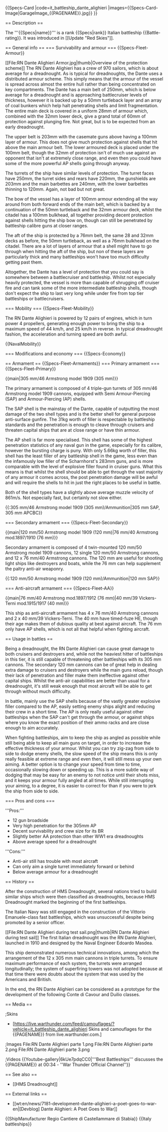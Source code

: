 {{Specs-Card
|code=it_battleship_dante_alighieri
|images={{Specs-Card-Image|GarageImage_{{PAGENAME}}.jpg}}
}}

== Description ==
<!-- ''In the first part of the description, cover the history of the ship's creation and military application. In the second part, tell the reader about using this ship in the game. Add a screenshot: if a beginner player has a hard time remembering vehicles by name, a picture will help them identify the ship in question.'' -->
The '''{{Specs|name}}''' is a rank {{Specs|rank}} Italian battleship {{Battle-rating}}. It was introduced in [[Update "Red Skies"]].

== General info ==
=== Survivability and armour ===
{{Specs-Fleet-Armour}}
<!-- ''Talk about the vehicle's armour. Note the most well-defended and most vulnerable zones, e.g. the ammo magazine. Evaluate the composition of components and assemblies responsible for movement and manoeuvrability. Evaluate the survivability of the primary and secondary armaments separately. Don't forget to mention the size of the crew, which plays an important role in fleet mechanics. Save tips on preserving survivability for the "Usage in battles" section. If necessary, use a graphical template to show the most well-protected or most vulnerable points in the armour.'' -->
[[File:RN Dante Alighieri Armor.jpg|thumb|Overview of the protection scheme]]
The RN Dante Alighieri has a crew of 970 sailors, which is about average for a dreadnought. As is typical for dreadnoughts, the Dante uses a distributed armour scheme. This simply means that the armour of the vessel is spread across almost the entire hull rather than being concentrated on key compartments. The Dante has a main belt of 250mm, which is below average for a dreadnought and is approaching battlecruiser levels of thickness, however it is backed up by a 50mm turtleback layer and an array of coal bunkers which help halt penetrating shells and limit fragmentation. The entire main deck is covered in a uniform 28mm of armour which, combined with the 32mm lower deck, give a grand total of 60mm of protection against plunging fire. Not great, but is to be expected from an early dreadnought. 

The upper belt is 203mm with the casemate guns above having a 100mm layer of armour. This does not give much protection against shells that hit above the main armour belt. The lower armoured deck is placed under the 100mm belt, though the 32mm of protection isn't of much use against an opponent that isn't at extremely close range, and even then you could have some of the more powerful AP shells going through anyway. 

The turrets of the ship have similar levels of protection. The turret faces have 250mm, the turret sides and rears have 220mm, the gunshields are 203mm and the main barbettes are 240mm, with the lower barbettes thinning to 120mm. Again, not bad but not great. 

The bow of the vessel has a layer of 100mm armour extending all the way around from both forward ends of the main belt, which is backed by a continuation of the 50mm turtleback and the 32mm armour deck, whilst the citadel has a 100mm bulkhead, all together providing decent protection against shells hitting the ship bow on, though can still be penetrated by battleship calibre guns at closer ranges. 

The aft of the ship is protected by a 76mm belt, the same 28 and 32mm decks as before, the 50mm turtleback, as well as a 76mm bulkhead on the citadel. There are a lot of layers of armour that a shell might have to go through when hitting the aft of the ship, but non of these layers are particularly thick and many battleships won't have too much difficulty getting past them. 

Altogether, the Dante has a level of protection that you could say is somewhere between a battlecruiser and battleship. Whilst not especially heavily protected, the vessel is more than capable of shrugging off cruiser fire and can tank some of the more intermediate battleship shells, though don't expect the ship to last very long while under fire from top tier battleships or battlecruisers. 

=== Mobility ===
{{Specs-Fleet-Mobility}}
<!-- ''Write about the ship's mobility. Evaluate its power and manoeuvrability, rudder rerouting speed, stopping speed at full tilt, with its maximum forward and reverse speed.'' -->
The RN Dante Alighieri is powered by 12 pairs of engines, which in turn power 4 propellers, generating enough power to bring the ship to a maximum speed of 44 km/h, and 25 km/h in reverse. In typical dreadnought fashion, the acceleration and turning speed are both awful.

{{NavalMobility}}

=== Modifications and economy ===
{{Specs-Economy}}

== Armament ==
{{Specs-Fleet-Armaments}}
=== Primary armament ===
{{Specs-Fleet-Primary}}
<!-- ''Provide information about the characteristics of the primary armament. Evaluate their efficacy in battle based on their reload speed, ballistics and the capacity of their shells. Add a link to the main article about the weapon: <code><nowiki>{{main|Weapon name (calibre)}}</nowiki></code>. Broadly describe the ammunition available for the primary armament, and provide recommendations on how to use it and which ammunition to choose.'' -->
{{main|305 mm/46 Armstrong model 1909 (305 mm)}}

The primary armament is composed of 4 triple-gun turrets of 305 mm/46 Armstrong model 1909 cannons, equipped with Semi Armour-Piercing (SAP) and Armour-Piercing (AP) shells. 

The SAP shell is the mainstay of the Dante, capable of outputting the most damage of the two shell types and is the better shell for general purpose anti-surface gunfire. The 31kg worth of filler is respectable by battleship standards and the penetration is enough to cleave through cruisers and threaten capital ships that are at close range or have thin armour. 

The AP shell is far more specialised. This shell has some of the highest penetration statistics of any naval gun in the game, especially for its calibre, however the bursting charge is puny. With only 5.66kg worth of filler, this shell has the least filler of any battleship shell in the game, less even than the infamously low filler of the Scharnhorst's 283mm guns, and is more comparable with the level of explosive filler found in cruiser guns. What this means is that whilst the shell should be able to get through the vast majority of any armour it comes across, the post penetration damage will be awful and will require the shells to hit in just the right places to be useful in battle. 

Both of the shell types have a slightly above average muzzle velocity of 861m/s. Not especially fast, but certainly not slow either. 

{{:305 mm/46 Armstrong model 1909 (305 mm)/Ammunition|305 mm SAP, 305 mm APCBC}}

=== Secondary armament ===
{{Specs-Fleet-Secondary}}
<!-- ''Some ships are fitted with weapons of various calibres. Secondary armaments are defined as weapons chosen with the control <code>Select secondary weapon</code>. Evaluate the secondary armaments and give advice on how to use them. Describe the ammunition available for the secondary armament. Provide recommendations on how to use them and which ammunition to choose. Remember that any anti-air armament, even heavy calibre weapons, belong in the next section. If there is no secondary armament, remove this section.'' -->
{{main|120 mm/50 Armstrong model 1909 (120 mm)|76 mm/40 Armstrong mod.1897/1910 (76 mm)}}

Secondary armament is composed of 4 twin-mounted 120 mm/50 Armstrong model 1909 cannons, 12 single 120 mm/50 Armstrong cannons, and 12 x 76 mm/40 Armstrong cannons. The 120 mm are useful for shooting light ships like destroyers and boats, while the 76 mm can help supplement the paltry anti-air weaponry.

{{:120 mm/50 Armstrong model 1909 (120 mm)/Ammunition|120 mm SAP}}

=== Anti-aircraft armament ===
{{Specs-Fleet-AA}}
<!-- ''An important part of the ship's armament responsible for air defence. Anti-aircraft armament is defined by the weapon chosen with the control <code>Select anti-aircraft weapons</code>. Talk about the ship's anti-air cannons and machine guns, the number of guns and their positions, their effective range, and about their overall effectiveness – including against surface targets. If there are no anti-aircraft armaments, remove this section.'' -->
{{main|76 mm/40 Armstrong mod.1897/1912 (76 mm)|40 mm/39 Vickers-Terni mod.1915/1917 (40 mm)}}

This ship as anti-aircraft armament has 4 x 76 mm/40 Armstrong cannons and 2 x 40 mm/39 Vickers-Terni. The 40 mm have timed-fuze HE, though their age makes them of dubious quality at best against aircraft. The 76 mm only have AP shells, which is not all that helpful when fighting aircraft. 

== Usage in battles ==
<!-- ''Describe the technique of using this ship, the characteristics of her use in a team and tips on strategy. Abstain from writing an entire guide – don't try to provide a single point of view, but give the reader food for thought. Talk about the most dangerous opponents for this vehicle and provide recommendations on fighting them. If necessary, note the specifics of playing with this vehicle in various modes (AB, RB, SB).'' -->
Being a dreadnought, the RN Dante Alighieri can cause great damage to both cruisers and destroyers and, while not the heaviest hitter of battleships in this tier, it is still capable of threatening other battleships with its 305 mm cannons. The secondary 120 mm cannons can be of great help in dealing extra damage to cruisers and destroyers while the main guns reload, though their lack of penetration and filler make them ineffective against other capital ships. Whilst the anti-air capabilities are better than usual for a dreadnought, it's still weak enough that most aircraft will be able to get through without much difficulty. 

In battle, mainly use the SAP shells because of the vastly greater explosive filler compared to the AP, easily setting enemy ships alight and reducing their crew in a short time. The AP is only really useful against other battleships when the SAP can't get through the armour, or against ships where you know the exact position of their ammo racks and are close enough to aim accurately. 

When fighting battleships, aim to keep the ship as angled as possible while still being able to keep all main guns on target, in order to increase the effective thickness of your armour. Whilst you can try zig-zag from side to side to dodge enemy shells, the slow speed of the ship means this is only really feasible at extreme range and even then, it will still mess up your own aiming. A better option is to change your speed from time to time, occasionally slowing down or speeding up. This is a more subtle way of dodging that may be easy for an enemy to not notice until their shots miss, and it keeps your armour fully angled at all times. While still interrupting your aiming, to a degree, it is easier to correct for than if you were to jerk the ship from side to side.  

=== Pros and cons ===
<!-- ''Summarise and briefly evaluate the vehicle in terms of its characteristics and combat effectiveness. Mark its pros and cons in the bulleted list. Try not to use more than 6 points for each of the characteristics. Avoid using categorical definitions such as "bad", "good" and the like - use substitutions with softer forms such as "inadequate" and "effective".'' -->

'''Pros:'''

* 12 gun broadside
* Very high penetration for the 305mm AP
* Decent survivability and crew size for its BR
* Slightly better AA protection than other WW1 era dreadnoughts
* Above average speed for a dreadnought

'''Cons:'''

* Anti-air still has trouble with most aircraft
* Can only aim a single turret immediately forward or behind
* Below average armour for a dreadnought

== History ==
<!-- ''Describe the history of the creation and combat usage of the ship in more detail than in the introduction. If the historical reference turns out to be too long, take it to a separate article, taking a link to the article about the ship and adding a block "/History" (example: <nowiki>https://wiki.warthunder.com/(Ship-name)/History</nowiki>) and add a link to it here using the <code>main</code> template. Be sure to reference text and sources by using <code><nowiki><ref></ref></nowiki></code>, as well as adding them at the end of the article with <code><nowiki><references /></nowiki></code>. This section may also include the ship's dev blog entry (if applicable) and the in-game encyclopedia description (under <code><nowiki>=== In-game description ===</nowiki></code>, also if applicable).'' -->
After the construction of HMS Dreadnought, several nations tried to build similar ships which were then classified as dreadnoughts, because HMS Dreadnought marked the beginning of the first battleships.

The Italian Navy was still engaged in the construction of the Vittorio Emanuele-class fast battleships, which was unsuccessful despite being promoted by a senior officer.

[[File:RN Dante Alighieri during test sail.png|thumb|RN Dante Alighieri during test sail]]
The first Italian dreadnought was the RN Dante Alighieri, launched in 1910 and designed by the Naval Engineer Edoardo Masdea.

This ship demonstrated numerous technical innovations, among which the arrangement of the 12 x 305 mm main cannons in triple turrets. To ensure maximum performance of each system, the turrets were arranged longitudinally; the system of superfiring towers was not adopted because at that time there were doubts about the system that was used by the Americans and British.

In the end, the RN Dante Alighieri can be considered as a prototype for the development of the following Conte di Cavour and Duilio classes.

== Media ==
<!-- ''Excellent additions to the article would be video guides, screenshots from the game, and photos.'' -->

;Skins

* [https://live.warthunder.com/feed/camouflages/?vehicle=it_battleship_dante_alighieri Skins and camouflages for the {{PAGENAME}} from live.warthunder.com.]

;Images
<gallery mode="packed" heights="200">
File:RN Dante Alighieri parte 1.png
File:RN Dante Alighieri parte 2.png
File:RN Dante Alighieri parte 3.png
</gallery>

;Videos
{{Youtube-gallery|6kUe7pdqCC0|'''Best Battleships''' discusses the {{PAGENAME}} at 00:34 - ''War Thunder Official Channel''}}

== See also ==
<!-- ''Links to articles on the War Thunder Wiki that you think will be useful for the reader, for example:''
* ''reference to the series of the ship;''
* ''links to approximate analogues of other nations and research trees.'' -->

* [[HMS Dreadnought]]

== External links ==
<!-- ''Paste links to sources and external resources, such as:''
* ''topic on the official game forum;''
* ''other literature.'' -->

* [[wt:en/news/7181-development-dante-alighieri-a-poet-goes-to-war-en|[Devblog] Dante Alighieri: A Poet Goes to War]]

{{ShipManufacturer Regio Cantiere di Castellammare di Stabia}}
{{Italy battleships}}